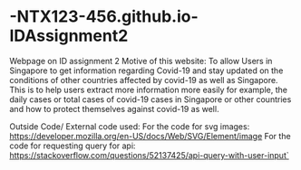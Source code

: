 # -NTX123-456.github.io-IDAssignment2
Webpage on ID assignment 2
Motive of this website: To allow Users in Singapore to get information regarding Covid-19 and stay updated on the conditions of 
other countries affected by covid-19 as well as Singapore. This is to help users extract more information more easily for example, the
daily cases or total cases of covid-19 cases in Singapore or other countries and how to protect themselves against covid-19 as well.

Outside Code/ External code used:
For the code for svg images: https://developer.mozilla.org/en-US/docs/Web/SVG/Element/image
For the code for requesting query for api: https://stackoverflow.com/questions/52137425/api-query-with-user-input`

